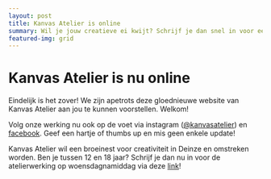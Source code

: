 ```yaml
---
layout: post
title: Kanvas Atelier is online
summary: Wil je jouw creatieve ei kwijt? Schrijf je dan snel in voor een atelier! 
featured-img: grid
---
```


# Kanvas Atelier is nu online

Eindelijk is het zover! We zijn apetrots deze gloednieuwe website van Kanvas Atelier aan jou te kunnen voorstellen. Welkom!

Volg onze werking nu ook op de voet via instagram (<a href="https://www.instagram.com/kanvasatelier/" title="Kanvas Atelier Instagram">@kanvasatelier</a>) en <a href="https://www.facebook.com/kanvasatelier/" title="Kanvas Atelier Facebook">facebook</a>.
Geef een hartje of  thumbs up en mis geen enkele update! 

Kanvas Atelier wil een broeinest voor creativiteit in Deinze en omstreken worden.
Ben je tussen 12 en 18 jaar? Schrijf je dan nu in voor de atelierwerking op woensdagnamiddag via deze <a href="/inschrijven" title="inschrijven">link</a>! 